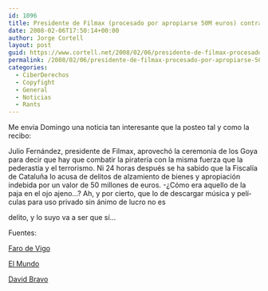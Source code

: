 ```yaml
---
id: 1096
title: Presidente de Filmax (procesado por apropiarse 50M euros) contra las descargas en los Goya
date: 2008-02-06T17:50:14+00:00
author: Jorge Cortell
layout: post
guid: https://www.cortell.net/2008/02/06/presidente-de-filmax-procesado-por-apropiarse-50m-euros-contra-las-descargas-en-los-goya/
permalink: /2008/02/06/presidente-de-filmax-procesado-por-apropiarse-50m-euros-contra-las-descargas-en-los-goya/
categories:
  - CiberDerechos
  - Copyfight
  - General
  - Noticias
  - Rants
---
```

Me enví­a Domingo una noticia tan interesante que la posteo tal y como la recibo:

Julio Fernández, presidente de Filmax, aprovechó la ceremonia de los Goya para decir que hay que combatir la piraterí­a con la misma fuerza que la pederastia y el terrorismo. Ni 24 horas después se ha sabido que la Fiscalí­a de Cataluña lo acusa de delitos de alzamiento de bienes y apropiación indebida por un valor de 50 millones de euros. -¿Cómo era aquello de la paja en el ojo ajeno...? Ah, y por cierto, que lo de descargar música y pelí­culas para uso privado sin ánimo de lucro no es
  
delito, y lo suyo va a ser que sí­...

Fuentes:
  
<a target="_blank" title="noticia" href="https://www.farodevigo.es/secciones/noticia.jsp?pNumEjemplar=3255&pIdSeccion=8&pIdNoticia=197896">Faro de Vigo</a>
  
<a target="_blank" title="noticia" href="https://www.elmundo.es/elmundo/2008/02/05/barcelona /1202192444.html">El Mundo</a>
  
<a target="_blank" title="post" href="https://www.filmica.com/david_bravo/archivos/007090.html">David Bravo</a>